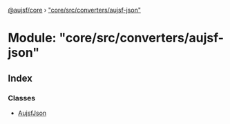 [@aujsf/core](../README.md) › ["core/src/converters/aujsf-json"](_core_src_converters_aujsf_json_.md)

# Module: "core/src/converters/aujsf-json"

## Index

### Classes

* [AujsfJson](../classes/_core_src_converters_aujsf_json_.aujsfjson.md)
